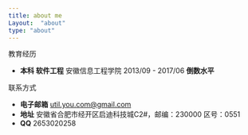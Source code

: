 ```yaml
---
title: about me
Layout:  "about"
type: "about"
---
```





教育经历
* <b>本科 软件工程</b>
安徽信息工程学院
2013/09 - 2017/06
<b>倒数水平</b>

联系方式
* <b>电子邮箱</b>
util.you.com@gmail.com
* <b>地址</b>
安徽省合肥市经开区启迪科技城C2#，邮编：230000 区号：0551
* <b>QQ</b>
2653020258